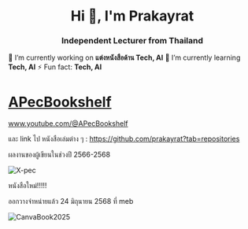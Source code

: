 <h1 align="center">Hi 👋, I'm Prakayrat</h1>
<h3 align="center"> Independent Lecturer from Thailand</h3>

🔭 I’m currently working on **แต่งหนังสือด้าน Tech, AI**
🌱 I’m currently learning **Tech, AI**
⚡ Fun fact: **Tech, AI**

# [APecBookshelf](https://www.youtube.com/@APecBookshelf)
www.youtube.com/@APecBookshelf    

และ link ไป หนังสือเล่มต่าง ๆ : https://github.com/prakayrat?tab=repositories

ผลงานของผู้เขียนในช่วงปี 2566-2568

![X-pec](https://github.com/user-attachments/assets/a9f2f12d-e33e-4eb9-85a7-f7419c1adfcb)




หนังสือใหม่!!!!!     

ออกวางจำหน่ายแล้ว 24 มิถุนายน 2568 ที่ meb

![CanvaBook2025](https://github.com/user-attachments/assets/5cd8ead0-5e32-4804-a403-b24f905c2b07)





